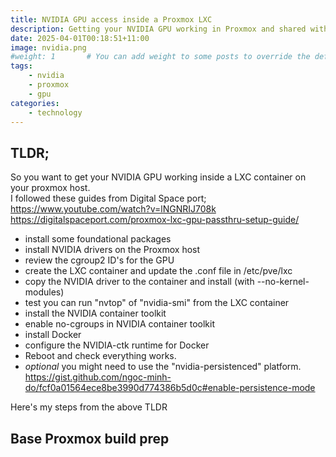 ```yaml
---
title: NVIDIA GPU access inside a Proxmox LXC
description: Getting your NVIDIA GPU working in Proxmox and shared within an LXC.
date: 2025-04-01T00:18:51+11:00
image: nvidia.png
#weight: 1       # You can add weight to some posts to override the default sorting (date descending)
tags: 
    - nvidia
    - proxmox
    - gpu
categories:
    - technology
---
```


## TLDR; 
So you want to get your NVIDIA GPU working inside a LXC container on your proxmox host. <br>
I followed these guides from Digital Space port;<br>
https://www.youtube.com/watch?v=lNGNRIJ708k<br>
https://digitalspaceport.com/proxmox-lxc-gpu-passthru-setup-guide/ 

- install some foundational packages
- install NVIDIA drivers on the Proxmox host
- review the cgroup2 ID's for the GPU
- create the LXC container and update the <lxcid>.conf file in /etc/pve/lxc
- copy the NVIDIA driver to the container and install (with --no-kernel-modules)
- test you can run "nvtop" of "nvidia-smi" from the LXC container
- install the NVIDIA container toolkit
- enable no-cgroups in NVIDIA container toolkit 
- install Docker
- configure the NVIDIA-ctk runtime for Docker
- Reboot and check everything works. 
- *optional* you might need to use the "nvidia-persistenced" platform.  <br>https://gist.github.com/ngoc-minh-do/fcf0a01564ece8be3990d774386b5d0c#enable-persistence-mode


Here's my steps from the above TLDR

## Base Proxmox build prep

